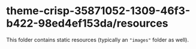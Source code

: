 # theme-crisp-35871052-1309-46f3-b422-98ed4ef153da/resources

This folder contains static resources (typically an `"images"` folder as well).
